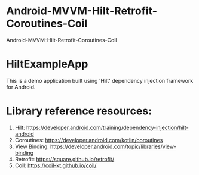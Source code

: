 # Android-MVVM-Hilt-Retrofit-Coroutines-Coil
Android-MVVM-Hilt-Retrofit-Coroutines-Coil

# HiltExampleApp
This is a demo application built using 'Hilt' dependency injection framework for Android.

# Library reference resources:

1. Hilt: https://developer.android.com/training/dependency-injection/hilt-android
2. Coroutines: https://developer.android.com/kotlin/coroutines
3. View Binding: https://developer.android.com/topic/libraries/view-binding
4. Retrofit: https://square.github.io/retrofit/
5. Coil: https://coil-kt.github.io/coil/
